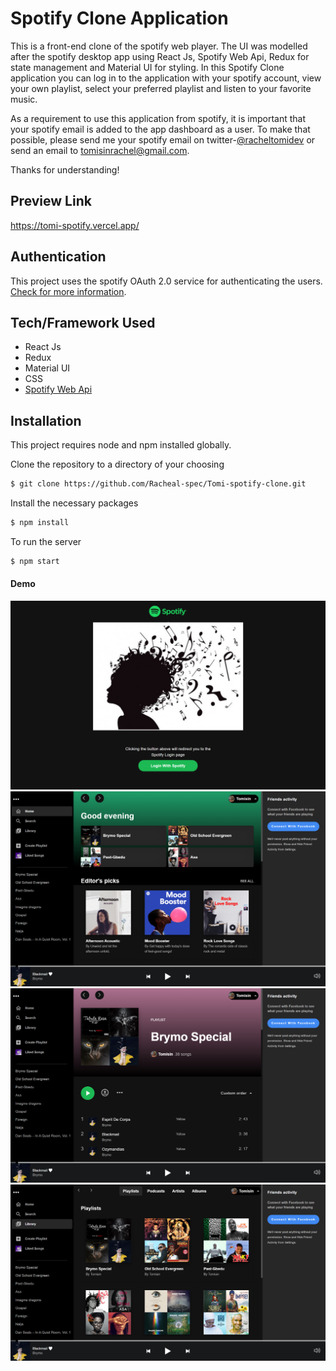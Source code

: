 # Spotify Clone Application

This is a front-end clone of the spotify web player. The UI was modelled after the spotify desktop app using React Js, Spotify Web Api, Redux for state management and Material UI for styling.
In this Spotify Clone application you can log in to the application with your spotify account, view your own playlist, select your preferred playlist and listen to your favorite music.

As a requirement to use this application from spotify, it is important that your spotify email is added to the app dashboard as a user. To make that possible, please send me your spotify email on twitter-[@racheltomidev](https://twitter.com/racheltomidev) or send an email to [tomisinrachel@gmail.com](mailto:tomisinrachel@gmail.com).

Thanks for understanding!

## Preview Link

https://tomi-spotify.vercel.app/

## Authentication

This project uses the spotify OAuth 2.0 service for authenticating the users. [Check for more information](https://developer.spotify.com/documentation/general/guides/authorization/).

## Tech/Framework Used

- React Js
- Redux
- Material UI
- CSS
- [Spotify Web Api](https://developer.spotify.com/documentation/web-api/)

## Installation

This project requires node and npm installed globally.

Clone the repository to a directory of your choosing

```sh
$ git clone https://github.com/Racheal-spec/Tomi-spotify-clone.git
```

Install the necessary packages

```sh
$ npm install
```

To run the server

```sh
$ npm start
```

#### Demo

<img src="spotify-clone-app1.jpg" alt="spotify-clone-app">
<img src="spotify-clone-app4.jpg" alt="spotify-clone-app">
<img src="spotify-clone-app2.jpg" alt="spotify-clone-app">
<img src="spotify-clone-app3.jpg" alt="spotify-clone-app">
